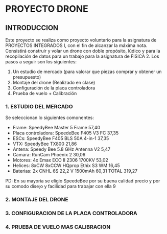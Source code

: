 # PROYECTO DRONE

## INTRODUCCION

Este proyecto se realiza como proyecto voluntario para la asignatura de PROYECTOS INTEGRADOS I, con el fin de alcanzar la máxima nota. Consistirá construir y volar un drone con doble propósito, lúdico y para la recopilación de datos para un trabajo para la asignatura de FISICA 2. Los pasos a seguir son los siguientes:

  1.	Un estudio de mercado (para valorar que piezas comprar y obtener un presupuesto)
  2.	Montaje del drone (Realizado en clase)
  3.	Configuración de la placa controladora
  4.	Prueba de vuelo + Calibración

  
### 1. ESTUDIO DEL MERCADO
  Se seleccionan lo siguientes comonentes:
  - Frame: SpeedyBee Master 5 Frame           57,40
  - Placa controladora: SpeedeBee F405 V3 FC  37,35
  - ESCs: SpeedyBee F405 BLS 50A 4-in-1       37,35
  - VTX: SpeedyBee TX800                      21,86
  - Antena: Speedy Bee 5.8 GHz Antenna V2     5,47
  - Camara: RunCam Phoenix 2                  30,06
  - Motores: 4x Emax ECO II 2306 1700KV       53,02
  - Helices: 8xCW 8xCCW HQprop Ethix S3 WM    16,45              
  - Baterias: 2x CNHL 6S 22,2 V 1500mAh       60,31
  TOTAL  319,27
  
  PD: En su mayoria se eligio SpeedeBee por su buena calidad precio y por su comodo dise;o y facilidad para trabajar con ella
  9
### 2. MONTAJE DEL DRONE

### 3. CONFIGURACION DE LA PLACA CONTROLADORA

### 4. PRUEBA DE VUELO MAS CALIBRACION

